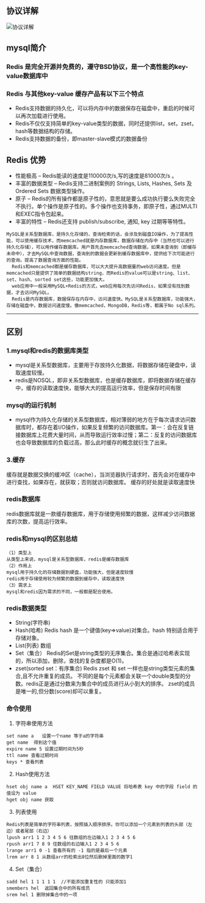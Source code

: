 ## 协议详解
![协议详解](./time.gif)
## mysql简介
### Redis 是完全开源并免费的，遵守BSD协议，是一个高性能的key-value数据库中
### Redis 与其他key-value 缓存产品有以下三个特点
- Redis支持数据的持久化，可以将内存中的数据保存在磁盘中，重启的时候可以再次加载进行使用。
- Redis不仅仅支持简单的key-value类型的数据，同时还提供list，set，zset，hash等数据结构的存储。
- Redis支持数据的备份，即master-slave模式的数据备份

## Redis 优势 
- 性能极高 – Redis能读的速度是110000次/s,写的速度是81000次/s 。
- 丰富的数据类型 – Redis支持二进制案例的 Strings, Lists, Hashes, Sets 及 Ordered Sets 数据类型操作。
- 原子 – Redis的所有操作都是原子性的，意思就是要么成功执行要么失败完全不执行。单个操作是原子性的。多个操作也支持事务，即原子性，通过MULTI和EXEC指令包起来。
- 丰富的特性 – Redis还支持 publish/subscribe, 通知, key 过期等等特性。
```
MySQL是关系型数据库，是持久化存储的，查询检索的话，会涉及到磁盘IO操作，为了提高性能，可以使用缓存技术，而memcached就是内存数据库，数据存储在内存中（当然也可以进行持久化存储），可以用作缓存数据库。用户首先去memcached查询数据，如果未查询到（即缓存未命中），才去MySQL中查询数据，查询到的数据会更新到缓存数据库中，提供给下次可能进行的查询。提高了数据查询方面的性能。
  Redis和memcached都是缓存数据库，可以大大提升高数据量的web访问速度。但是memcached只是提供了简单的数据结构string，而Redis的value可以是string、list、set、hash、sorted set这些，功能更加强大。
  web应用中一般采用MySQL+Redis的方式，web应用每次先访问Redis，如果没有找到数据，才去访问MySQL。
  Redis是内存数据库，数据保存在内存中，访问速度快。MySQL是关系型数据库，功能强大，存储在磁盘中，数据访问速度慢。像memcached，MongoDB，Redis等，都属于No sql系列。
```

----
## 区别
### 1.mysql和redis的数据库类型
- mysql是关系型数据库，主要用于存放持久化数据，将数据存储在硬盘中，读取速度较慢。
- redis是NOSQL，即非关系型数据库，也是缓存数据库，即将数据存储在缓存中，缓存的读取速度快，能够大大的提高运行效率，但是保存时间有限

### mysql的运行机制
- mysql作为持久化存储的关系型数据库，相对薄弱的地方在于每次请求访问数据库时，都存在着I/O操作，如果反复频繁的访问数据库。第一：会在反复链接数据库上花费大量时间，从而导致运行效率过慢；第二：反复的访问数据库也会导致数据库的负载过高，那么此时缓存的概念就衍生了出来。

### 3.缓存
缓存就是数据交换的缓冲区（cache），当浏览器执行请求时，首先会对在缓存中进行查找，如果存在，就获取；否则就访问数据库。
缓存的好处就是读取速度快

### redis数据库
redis数据库就是一款缓存数据库，用于存储使用频繁的数据，这样减少访问数据库的次数，提高运行效率。

### redis和mysql的区别总结
```
（1）类型上
从类型上来说，mysql是关系型数据库，redis是缓存数据库
（2）作用上
mysql用于持久化的存储数据到硬盘，功能强大，但是速度较慢
redis用于存储使用较为频繁的数据到缓存中，读取速度快
（3）需求上
mysql和redis因为需求的不同，一般都是配合使用。
```

### redis数据类型
- String(字符串)
- Hash(哈希)
    Redis hash 是一个键值(key=>value)对集合。hash 特别适合用于存储对象。
- List(列表) 数组
- Set（集合）
    Redis的Set是string类型的无序集合。集合是通过哈希表实现的，所以添加，删除，查找的复杂度都是O(1)。
- zset(sorted set：有序集合)
   Redis zset 和 set 一样也是string类型元素的集合,且不允许重复的成员。
不同的是每个元素都会关联一个double类型的分数。redis正是通过分数来为集合中的成员进行从小到大的排序。
    zset的成员是唯一的,但分数(score)却可以重复。 

### 命令使用
1. 字符串使用方法
```
set name a   设置一个name 等于a的字符串
get name  得到这个值
expire name 5 设置过期时间为5秒
ttl name 查看过期时间
keys * 查看列表
```   
2. Hash使用方法
```
hset obj name a  HSET KEY_NAME FIELD VALUE 将哈希表 key 中的字段 field 的值设为 value 
hget obj name 获取
``` 
3. 列表使用
```
Redis列表是简单的字符串列表，按照插入顺序排序。你可以添加一个元素到列表的头部（左边）或者尾部（右边）
lpush arr1 1 2 3 4 5 6 往数组的左边输入1 2 3 4 5 6
rpush arr1 7 8 9 往数组的右边输入1 2 3 4 5 6
lrange arr1 0 -1 查看所有的 -1 指的是最后一个元素
lrem arr 8 1 从数组arr的检索出8位然后删掉里面的数字1
```
4. Set（集合）
```
sadd hel 1 1 1 1 1  //不能添加重复性的 只能添加1
smembers hel  返回集合中的所有成员
srem hel 1 删除掉集合中的一项
```